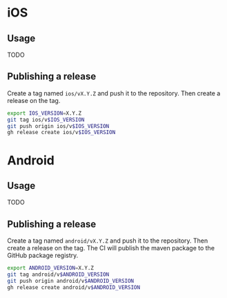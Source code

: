 # iOS

## Usage

TODO

## Publishing a release

Create a tag named `ios/vX.Y.Z` and push it to the repository. Then create a release on the tag.

```bash
export IOS_VERSION=X.Y.Z
git tag ios/v$IOS_VERSION
git push origin ios/v$IOS_VERSION
gh release create ios/v$IOS_VERSION
```

# Android

## Usage

TODO

## Publishing a release

Create a tag named `android/vX.Y.Z` and push it to the repository. Then create a release on the tag. The CI will publish the maven package to the GitHub package registry.

```bash
export ANDROID_VERSION=X.Y.Z
git tag android/v$ANDROID_VERSION
git push origin android/v$ANDROID_VERSION
gh release create android/v$ANDROID_VERSION
```